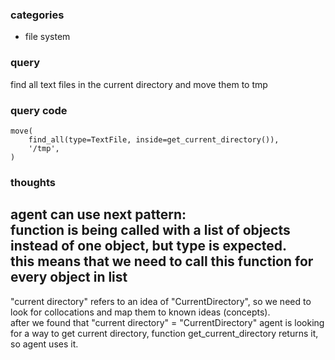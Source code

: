 ### categories
- file system

### query
find all text files in the current directory and move them to tmp

### query code
```
move(
    find_all(type=TextFile, inside=get_current_directory()),
    '/tmp',
)
```

### thoughts
agent can use next pattern:  
function is being called with a list of objects instead of one object, but type is expected.  
this means that we need to call this function for every object in list  
---
"current directory" refers to an idea of "CurrentDirectory", so we need to look for collocations and map them to known ideas (concepts).  
after we found that "current directory" = "CurrentDirectory" agent is looking for a way to get current directory, function get_current_directory returns it, so agent uses it.  
